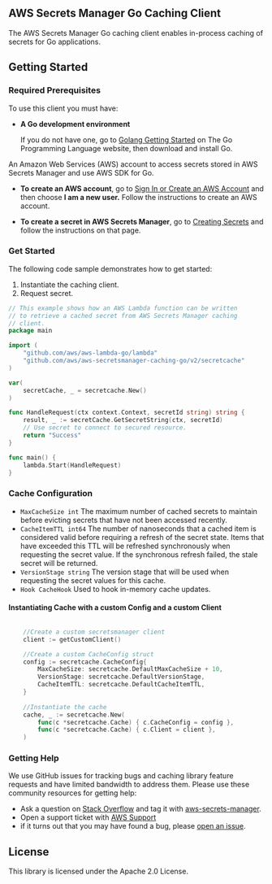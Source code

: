 ## AWS Secrets Manager Go Caching Client

The AWS Secrets Manager Go caching client enables in-process caching of secrets for Go applications.

## Getting Started

### Required Prerequisites
To use this client you must have:

* **A Go development environment**

  If you do not have one, go to [Golang Getting Started](https://golang.org/doc/install) on The Go Programming Language website, then download and install Go.

An Amazon Web Services (AWS) account to access secrets stored in AWS Secrets Manager and use AWS SDK for Go.

* **To create an AWS account**, go to [Sign In or Create an AWS Account](https://portal.aws.amazon.com/gp/aws/developer/registration/index.html) and then choose **I am a new user.** Follow the instructions to create an AWS account.

* **To create a secret in AWS Secrets Manager**, go to [Creating Secrets](https://docs.aws.amazon.com/secretsmanager/latest/userguide/manage_create-basic-secret.html) and follow the instructions on that page.


### Get Started

The following code sample demonstrates how to get started:

1. Instantiate the caching client.
2. Request secret.

```go
// This example shows how an AWS Lambda function can be written
// to retrieve a cached secret from AWS Secrets Manager caching
// client.
package main

import (
	"github.com/aws/aws-lambda-go/lambda"
	"github.com/aws/aws-secretsmanager-caching-go/v2/secretcache"
)

var(
	secretCache, _ = secretcache.New()
)

func HandleRequest(ctx context.Context, secretId string) string {
	result, _ := secretCache.GetSecretString(ctx, secretId)
	// Use secret to connect to secured resource.
	return "Success"
}

func main() {
	lambda.Start(HandleRequest)
}
```

### Cache Configuration
* `MaxCacheSize int` The maximum number of cached secrets to maintain before evicting secrets that have not been accessed recently.
* `CacheItemTTL int64` The number of nanoseconds that a cached item is considered valid before requiring a refresh of the secret state.  Items that have exceeded this TTL will be refreshed synchronously when requesting the secret value.  If the synchronous refresh failed, the stale secret will be returned.
* `VersionStage string` The version stage that will be used when requesting the secret values for this cache.
* `Hook CacheHook` Used to hook in-memory cache updates.

#### Instantiating Cache with a custom Config and a custom Client
```go

	//Create a custom secretsmanager client
	client := getCustomClient()

	//Create a custom CacheConfig struct
	config := secretcache.CacheConfig{
		MaxCacheSize: secretcache.DefaultMaxCacheSize + 10,
		VersionStage: secretcache.DefaultVersionStage,
		CacheItemTTL: secretcache.DefaultCacheItemTTL,
	}
	
	//Instantiate the cache
	cache, _ := secretcache.New(
		func(c *secretcache.Cache) { c.CacheConfig = config },
		func(c *secretcache.Cache) { c.Client = client },
	)
```

### Getting Help
We use GitHub issues for tracking bugs and caching library feature requests and have limited bandwidth to address them. Please use these community resources for getting help:
* Ask a question on [Stack Overflow](https://stackoverflow.com/) and tag it with [aws-secrets-manager](https://stackoverflow.com/questions/tagged/aws-secrets-manager).
* Open a support ticket with [AWS Support](https://console.aws.amazon.com/support/home#/)
* if it turns out that you may have found a bug, please [open an issue](https://github.com/aws/aws-secretsmanager-caching-python/issues/new).

## License

This library is licensed under the Apache 2.0 License.
